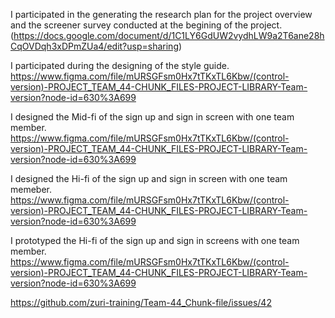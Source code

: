 I participated in the generating the research plan for the project overview and the screener survey conducted at the begining of the project.
(https://docs.google.com/document/d/1C1LY6GdUW2vydhLW9a2T6ane28hCqOVDqh3xDPmZUa4/edit?usp=sharing)

I participated during the designing of the style guide.
https://www.figma.com/file/mURSGFsm0Hx7tTKxTL6Kbw/(control-version)-PROJECT_TEAM_44-CHUNK_FILES-PROJECT-LIBRARY-Team-version?node-id=630%3A699

I designed the Mid-fi of the sign up and sign in screen with one team member.
https://www.figma.com/file/mURSGFsm0Hx7tTKxTL6Kbw/(control-version)-PROJECT_TEAM_44-CHUNK_FILES-PROJECT-LIBRARY-Team-version?node-id=630%3A699

I designed the Hi-fi of the sign up and sign in screen with one team memeber.
https://www.figma.com/file/mURSGFsm0Hx7tTKxTL6Kbw/(control-version)-PROJECT_TEAM_44-CHUNK_FILES-PROJECT-LIBRARY-Team-version?node-id=630%3A699

I prototyped the Hi-fi of the sign up and sign in screens with one team member.
https://www.figma.com/file/mURSGFsm0Hx7tTKxTL6Kbw/(control-version)-PROJECT_TEAM_44-CHUNK_FILES-PROJECT-LIBRARY-Team-version?node-id=630%3A699

https://github.com/zuri-training/Team-44_Chunk-file/issues/42
